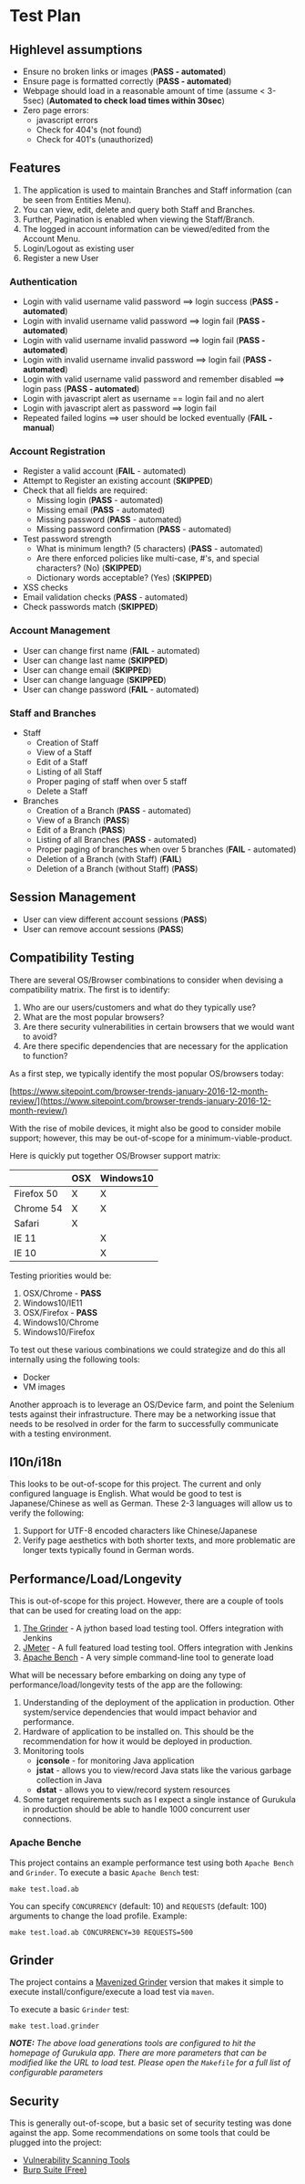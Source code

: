 Test Plan
=========

##  Highlevel assumptions

* Ensure no broken links or images (**PASS - automated**)
* Ensure page is formatted correctly (**PASS - automated**)
* Webpage should load in a reasonable amount of time (assume < 3-5sec) (**Automated to check load times within 30sec**)
* Zero page errors:
	* javascript errors
	* Check for 404's (not found)
	* Check for 401's (unauthorized)

## Features

1. The application is used to maintain Branches and Staff information (can be seen from Entities Menu). 
2. You can view, edit, delete and query both Staff and Branches. 
3. Further, Pagination is enabled when viewing the Staff/Branch. 
4. The logged in account information can be viewed/edited from the Account Menu. 
5. Login/Logout as existing user
6. Register a new User

### Authentication

* Login with valid username valid password ==> login success (**PASS - automated**)
* Login with invalid username valid password ==> login fail (**PASS - automated**)
* Login with valid username invalid password ==> login fail (**PASS - automated**)
* Login with invalid username invalid password ==> login fail (**PASS - automated**)
* Login with valid username valid password and remember disabled ==> login pass (**PASS - automated**)
* Login with javascript alert as username == login fail and no alert
* Login with javascript alert as password ==> login fail
* Repeated failed logins ==> user should be locked eventually (**FAIL - manual**)

### Account Registration

* Register a valid account (**FAIL** - automated)
* Attempt to Register an existing account (**SKIPPED**)
* Check that all fields are required:
	* Missing login (**PASS** - automated)
	* Missing email (**PASS** - automated)
	* Missing password (**PASS** - automated)
	* Missing password confirmation (**PASS** - automated)
* Test password strength
	* What is minimum length? (5 characters) (**PASS** - automated)
	* Are there enforced policies like multi-case, #'s, and special characters? (No) (**SKIPPED**)
	* Dictionary words acceptable? (Yes) (**SKIPPED**)
* XSS checks
* Email validation checks (**PASS** - automated)
* Check passwords match (**SKIPPED**)

### Account Management

* User can change first name (**FAIL** - automated)
* User can change last name (**SKIPPED**)
* User can change email (**SKIPPED**)
* User can change language (**SKIPPED**)
* User can change password (**FAIL** - automated)

### Staff and Branches

* Staff
	* Creation of Staff
	* View of a Staff
	* Edit of a Staff
	* Listing of all Staff
	* Proper paging of staff when over 5 staff
	* Delete a Staff
* Branches
	* Creation of a Branch (**PASS** - automated)
	* View of a Branch (**PASS**)
	* Edit of a Branch (**PASS**)
	* Listing of all Branches (**PASS** - automated)
	* Proper paging of branches when over 5 branches (**FAIL** - automated)
	* Deletion of a Branch (with Staff) (**FAIL**)
	* Deletion of a Branch (without Staff) (**PASS**)

## Session Management

* User can view different account sessions (**PASS**)
* User can remove account sessions (**PASS**)

## Compatibility Testing

There are several OS/Browser combinations to consider when devising a compatibility matrix. The first is to identify:

1. Who are our users/customers and what do they typically use?
2. What are the most popular browsers?
3. Are there security vulnerabilities in certain browsers that we would want to avoid?
4. Are there specific dependencies that are necessary for the application to function?

As a first step, we typically identify the most popular OS/browsers today: 

[https://www.sitepoint.com/browser-trends-january-2016-12-month-review/](https://www.sitepoint.com/browser-trends-january-2016-12-month-review/)

With the rise of mobile devices, it might also be good to consider mobile support; however, this may be out-of-scope for a minimum-viable-product.

Here is quickly put together OS/Browser support matrix:

|            | OSX | Windows10 |
| ---------- | --- | --------- |
| Firefox 50 |  X  |    X      |
| Chrome 54  |  X  |    X      |
| Safari     |  X  |           |
| IE 11      |     |    X      |
| IE 10      |     |    X      |

Testing priorities would be:

1. OSX/Chrome - **PASS**
2. Windows10/IE11
3. OSX/Firefox - **PASS**
4. Windows10/Chrome
5. Windows10/Firefox

To test out these various combinations we could strategize and do this all internally using the following tools:

- Docker
- VM images

Another approach is to leverage an OS/Device farm, and point the Selenium tests against their infrastructure. There may be a networking issue that needs to be resolved in order for the farm to successfully communicate with a testing environment.

## l10n/i18n

This looks to be out-of-scope for this project. The current and only configured language is English. What would be good to test is Japanese/Chinese as well as German. These 2-3 languages will allow us to verify the following:

1. Support for UTF-8 encoded characters like Chinese/Japanese
2. Verify page aesthetics with both shorter texts, and more problematic are longer texts typically found in German words.

## Performance/Load/Longevity

This is out-of-scope for this project. However, there are a couple of tools that can be used for creating load on the app:

1. [The Grinder](http://grinder.sourceforge.net/) - A jython based load testing tool. Offers integration with Jenkins
3. [JMeter](http://jmeter.apache.org/) - A full featured load testing tool. Offers integration with Jenkins
2. [Apache Bench](http://httpd.apache.org/docs/2.4/programs/ab.html) - A very simple command-line tool to generate load

What will be necessary before embarking on doing any type of performance/load/longevity tests of the app are the following:

1. Understanding of the deployment of the application in production. Other system/service dependencies that would impact behavior and performance.
2. Hardware of application to be installed on. This should be the recommendation for how it would be deployed in production.
3. Monitoring tools
	* **jconsole** - for monitoring Java application
	* **jstat** - allows you to view/record Java stats like the various garbage collection in Java
	* **dstat** - allows you to view/record system resources
4. Some target requirements such as I expect a single instance of Gurukula in production should be able to handle 1000 concurrent user connections.

### Apache Benche

This project contains an example performance test using both `Apache Bench` and `Grinder`. To execute a basic `Apache Bench` test:

	make test.load.ab

You can specify `CONCURRENCY` (default: 10) and `REQUESTS` (default: 100) arguments to change the load profile. Example:

	make test.load.ab CONCURRENCY=30 REQUESTS=500
	
## Grinder

The project contains a [Mavenized Grinder](https://github.com/gradeawarrior/mavenized-grinder) version that makes it simple to execute install/configure/execute a load test via `maven`.

To execute a basic `Grinder` test:

	make test.load.grinder
	
_**NOTE:** The above load generations tools are configured to hit the homepage of Gurukula app. There are more parameters that can be modified like the URL to load test. Please open the `Makefile` for a full list of configurable parameters_

## Security

This is generally out-of-scope, but a basic set of security testing was done against the app. Some recommendations on some tools that could be plugged into the project:

* [Vulnerability Scanning Tools](https://www.owasp.org/index.php/Category:Vulnerability_Scanning_Tools)
* [Burp Suite (Free)](http://www.portswigger.net/)